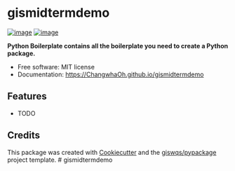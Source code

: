 # gismidtermdemo


[![image](https://img.shields.io/pypi/v/gismidtermdemo.svg)](https://pypi.python.org/pypi/gismidtermdemo)
[![image](https://img.shields.io/conda/vn/conda-forge/gismidtermdemo.svg)](https://anaconda.org/conda-forge/gismidtermdemo)


**Python Boilerplate contains all the boilerplate you need to create a Python package.**


-   Free software: MIT license
-   Documentation: https://ChangwhaOh.github.io/gismidtermdemo
    

## Features

-   TODO

## Credits

This package was created with [Cookiecutter](https://github.com/cookiecutter/cookiecutter) and the [giswqs/pypackage](https://github.com/giswqs/pypackage) project template.
#   g i s m i d t e r m d e m o  
 